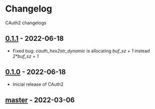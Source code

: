 # Changelog
CAuth2 changelogs

## [0.1.1] - 2022-06-18
- Fixed bug: _cauth_hex2str_dynamic_ is allocating _buf_sz + 1_ instead _2*buf_sz + 1_

## [0.1.0] - 2022-06-18
- Inicial release of CAuth2

## [master] - 2022-03-06

[0.1.1]: https://github.com/devfabiosilva/CAuth2/tree/v0.1.1
[0.1.0]: https://github.com/devfabiosilva/CAuth2/tree/v0.1.0
[master]: https://github.com/devfabiosilva/CAuth2
